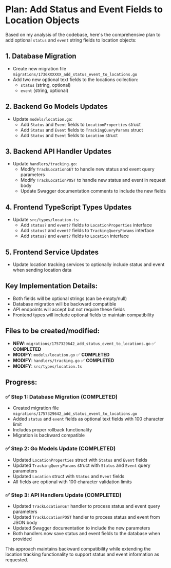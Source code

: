 # Plan: Add Status and Event Fields to Location Objects

Based on my analysis of the codebase, here's the comprehensive plan to add optional `status` and `event` string fields to location objects:

## 1. Database Migration

- Create new migration file `migrations/1736XXXXXX_add_status_event_to_locations.go`
- Add two new optional text fields to the locations collection:
  - `status` (string, optional)
  - `event` (string, optional)

## 2. Backend Go Models Updates

- Update `models/location.go`:
  - Add `Status` and `Event` fields to `LocationProperties` struct
  - Add `Status` and `Event` fields to `TrackingQueryParams` struct
  - Add `Status` and `Event` fields to `Location` struct

## 3. Backend API Handler Updates

- Update `handlers/tracking.go`:
  - Modify `TrackLocationGET` to handle new status and event query parameters
  - Modify `TrackLocationPOST` to handle new status and event in request body
  - Update Swagger documentation comments to include the new fields

## 4. Frontend TypeScript Types Updates

- Update `src/types/location.ts`:
  - Add `status?` and `event?` fields to `LocationProperties` interface
  - Add `status?` and `event?` fields to `TrackingQueryParams` interface
  - Add `status?` and `event?` fields to `Location` interface

## 5. Frontend Service Updates

- Update location tracking services to optionally include status and event when sending location data

## Key Implementation Details:

- Both fields will be optional strings (can be empty/null)
- Database migration will be backward compatible
- API endpoints will accept but not require these fields
- Frontend types will include optional fields to maintain compatibility

## Files to be created/modified:

- **NEW**: `migrations/1757329642_add_status_event_to_locations.go` ✅ **COMPLETED**
- **MODIFY**: `models/location.go` ✅ **COMPLETED**
- **MODIFY**: `handlers/tracking.go` ✅ **COMPLETED**
- **MODIFY**: `src/types/location.ts`

## Progress:

### ✅ Step 1: Database Migration (COMPLETED)

- Created migration file `migrations/1757329642_add_status_event_to_locations.go`
- Added `status` and `event` fields as optional text fields with 100 character limit
- Includes proper rollback functionality
- Migration is backward compatible

### ✅ Step 2: Go Models Update (COMPLETED)

- Updated `LocationProperties` struct with `Status` and `Event` fields
- Updated `TrackingQueryParams` struct with `Status` and `Event` query parameters
- Updated `Location` struct with `Status` and `Event` fields
- All fields are optional with 100 character validation limits

### ✅ Step 3: API Handlers Update (COMPLETED)

- Updated `TrackLocationGET` handler to process status and event query parameters
- Updated `TrackLocationPOST` handler to process status and event from JSON body
- Updated Swagger documentation to include the new parameters
- Both handlers now save status and event fields to the database when provided

This approach maintains backward compatibility while extending the location tracking functionality to support status and event information as requested.
